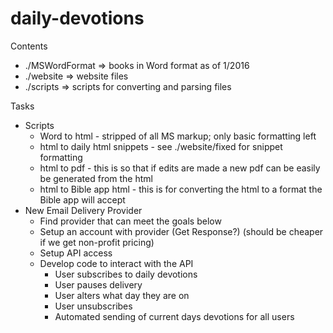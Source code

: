 # daily-devotions

Contents  
* ./MSWordFormat => books in Word format as of 1/2016
* ./website => website files
* ./scripts => scripts for converting and parsing files

Tasks
* Scripts
  * Word to html - stripped of all MS markup; only basic formatting left
  * html to daily html snippets - see ./website/fixed for snippet formatting
  * html to pdf - this is so that if edits are made a new pdf can be easily be generated from the html
  * html to Bible app html - this is for converting the html to a format the Bible app will accept
* New Email Delivery Provider
  * Find provider that can meet the goals below
  * Setup an account with provider (Get Response?) (should be cheaper if we get non-profit pricing)
  * Setup API access
  * Develop code to interact with the API
    * User subscribes to daily devotions
    * User pauses delivery
    * User alters what day they are on
    * User unsubscribes
    * Automated sending of current days devotions for all users
